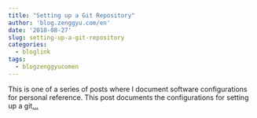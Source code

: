 ```yaml
---
title: "Setting up a Git Repository"
author: 'blog.zenggyu.com/en'
date: '2018-08-27'
slug: setting-up-a-git-repository
categories:
  - bloglink
tags:
  - blogzenggyucomen
---
```


This is one of a series of posts where I document software configurations for personal reference. This post documents the configurations for setting up a git[... <i class="fas fa-external-link-alt"></i>](https://blog.zenggyu.com/en/post/2018-08-27/setting-up-a-git-repository/)

